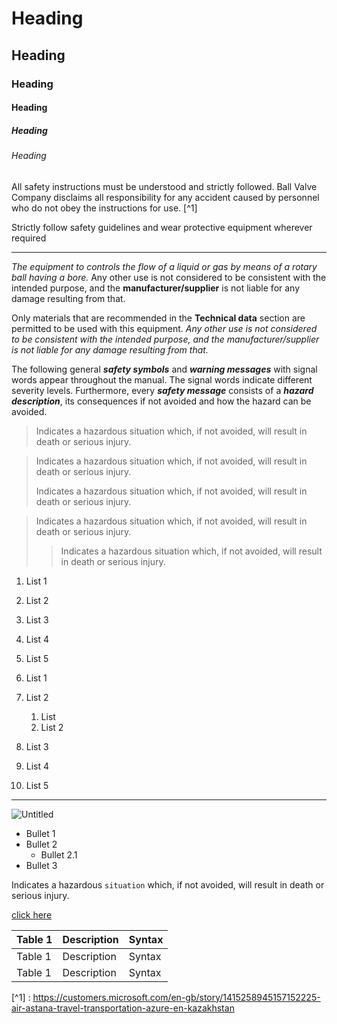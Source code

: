 # Heading
## Heading
### Heading
#### Heading
##### Heading
###### Heading
All safety instructions must be understood and strictly followed. Ball Valve
Company disclaims all responsibility for any accident caused by personnel
who do not obey the instructions for use. [^1]

Strictly follow safety guidelines and wear protective equipment wherever
required

-------------------------------------------------------------------------
_The equipment to controls the flow of a liquid or gas by means of a rotary ball
having a bore._ Any other use is not considered to be consistent with the
intended purpose, and the **manufacturer/supplier** is not liable for any damage
resulting from that.

Only materials that are recommended in the __Technical data__ section are
permitted to be used with this equipment. *Any other use is not considered to
be consistent with the intended purpose, and the manufacturer/supplier is not
liable for any damage resulting from that.*

The following general ***safety symbols*** and ___warning messages___ with signal words
appear throughout the manual. The signal words indicate different severity
levels. Furthermore, every __*safety message*__ consists of a **_hazard description_**,
its consequences if not avoided and how the hazard can be avoided.

> Indicates a hazardous situation which, if not avoided, will result in
death or serious injury.

> Indicates a hazardous situation which, if not avoided, will result in
death or serious injury.
>
> Indicates a hazardous situation which, if not avoided, will result in
death or serious injury.

> Indicates a hazardous situation which, if not avoided, will result in
death or serious injury.
>
>> Indicates a hazardous situation which, if not avoided, will result in
death or serious injury.

1. List 1
2. List 2
3. List 3
4. List 4
5. List 5

1. List 1
2. List 2
    1. List
    2. List 2
4. List 3
5. List 4
6. List 5
-----------------------------------------------
![Untitled](https://github.com/HKawale/Test/assets/89123158/77190252-88fb-4287-b249-23d699a0867f)
* Bullet 1
* Bullet 2
  * Bullet 2.1
* Bullet 3

Indicates a hazardous `situation` which, if not avoided, will result in
death or serious injury.

[click here](https://customers.microsoft.com/en-gb/story/1415258945157152225-air-astana-travel-transportation-azure-en-kazakhstan)

| Table 1 | Description | Syntax | 
| ------- | ----------- | ------ |
| Table 1 | Description | Syntax |
| Table 1 | Description | Syntax |

[^1] : https://customers.microsoft.com/en-gb/story/1415258945157152225-air-astana-travel-transportation-azure-en-kazakhstan
